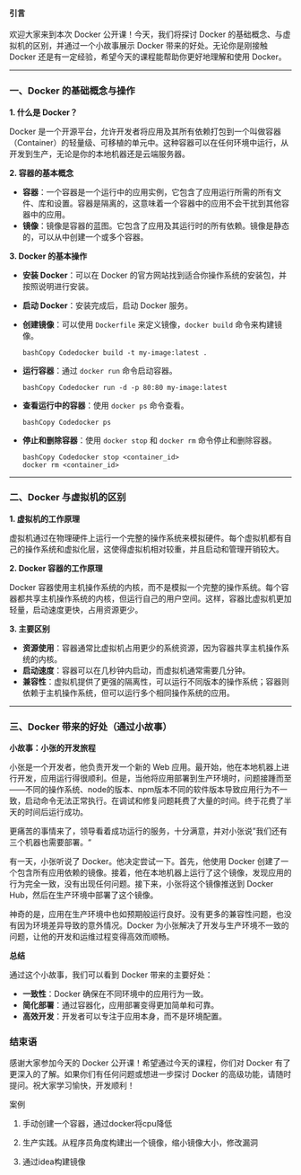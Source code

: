 #### 引言

欢迎大家来到本次 Docker 公开课！今天，我们将探讨 Docker 的基础概念、与虚拟机的区别，并通过一个小故事展示 Docker 带来的好处。无论你是刚接触 Docker 还是有一定经验，希望今天的课程能帮助你更好地理解和使用 Docker。

------

### 一、Docker 的基础概念与操作

**1. 什么是 Docker？**

Docker 是一个开源平台，允许开发者将应用及其所有依赖打包到一个叫做容器（Container）的轻量级、可移植的单元中。这种容器可以在任何环境中运行，从开发到生产，无论是你的本地机器还是云端服务器。

**2. 容器的基本概念**

- **容器**：一个容器是一个运行中的应用实例，它包含了应用运行所需的所有文件、库和设置。容器是隔离的，这意味着一个容器中的应用不会干扰到其他容器中的应用。
- **镜像**：镜像是容器的蓝图。它包含了应用及其运行时的所有依赖。镜像是静态的，可以从中创建一个或多个容器。

**3. Docker 的基本操作**

- **安装 Docker**：可以在 Docker 的官方网站找到适合你操作系统的安装包，并按照说明进行安装。

- **启动 Docker**：安装完成后，启动 Docker 服务。

- **创建镜像**：可以使用 `Dockerfile` 来定义镜像，`docker build` 命令来构建镜像。

  ```
  bashCopy Codedocker build -t my-image:latest .
  ```

- **运行容器**：通过 `docker run` 命令启动容器。

  ```
  bashCopy Codedocker run -d -p 80:80 my-image:latest
  ```

- **查看运行中的容器**：使用 `docker ps` 命令查看。

  ```
  bashCopy Codedocker ps
  ```

- **停止和删除容器**：使用 `docker stop` 和 `docker rm` 命令停止和删除容器。

  ```
  bashCopy Codedocker stop <container_id>
  docker rm <container_id>
  ```

------

### 二、Docker 与虚拟机的区别

**1. 虚拟机的工作原理**

虚拟机通过在物理硬件上运行一个完整的操作系统来模拟硬件。每个虚拟机都有自己的操作系统和虚拟化层，这使得虚拟机相对较重，并且启动和管理开销较大。

**2. Docker 容器的工作原理**

Docker 容器使用主机操作系统的内核，而不是模拟一个完整的操作系统。每个容器都共享主机操作系统的内核，但运行自己的用户空间。这样，容器比虚拟机更加轻量，启动速度更快，占用资源更少。

**3. 主要区别**

- **资源使用**：容器通常比虚拟机占用更少的系统资源，因为容器共享主机操作系统的内核。
- **启动速度**：容器可以在几秒钟内启动，而虚拟机通常需要几分钟。
- **兼容性**：虚拟机提供了更强的隔离性，可以运行不同版本的操作系统；容器则依赖于主机操作系统，但可以运行多个相同操作系统的应用。

------

### 三、Docker 带来的好处（通过小故事）

**小故事：小张的开发旅程**

小张是一个开发者，他负责开发一个新的 Web 应用。最开始，他在本地机器上进行开发，应用运行得很顺利。但是，当他将应用部署到生产环境时，问题接踵而至——不同的操作系统、node的版本、npm版本不同的软件版本导致应用行为不一致，启动命令无法正常执行。在调试和修复问题耗费了大量的时间。终于花费了半天的时间后运行成功。

更痛苦的事情来了，领导看着成功运行的服务，十分满意，并对小张说”我们还有三个机器也需要部署。“

有一天，小张听说了 Docker。他决定尝试一下。首先，他使用 Docker 创建了一个包含所有应用依赖的镜像。接着，他在本地机器上运行了这个镜像，发现应用的行为完全一致，没有出现任何问题。接下来，小张将这个镜像推送到 Docker Hub，然后在生产环境中部署了这个镜像。

神奇的是，应用在生产环境中也如预期般运行良好。没有更多的兼容性问题，也没有因为环境差异导致的意外情况。Docker 为小张解决了开发与生产环境不一致的问题，让他的开发和运维过程变得高效而顺畅。

**总结**

通过这个小故事，我们可以看到 Docker 带来的主要好处：

- **一致性**：Docker 确保在不同环境中的应用行为一致。
- **简化部署**：通过容器化，应用部署变得更加简单和可靠。
- **高效开发**：开发者可以专注于应用本身，而不是环境配置。

### 结束语

感谢大家参加今天的 Docker 公开课！希望通过今天的课程，你们对 Docker 有了更深入的了解。如果你们有任何问题或想进一步探讨 Docker 的高级功能，请随时提问。祝大家学习愉快，开发顺利！





案例

1. 手动创建一个容器，通过docker将cpu降低

2. 生产实践。从程序员角度构建出一个镜像，缩小镜像大小，修改漏洞

3. 通过idea构建镜像